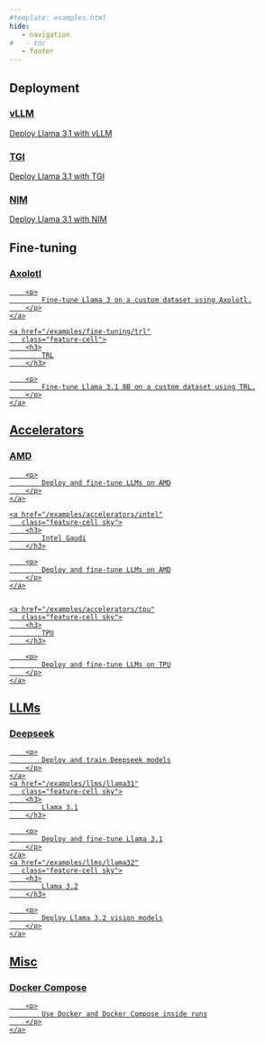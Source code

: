 ```yaml
---
#template: examples.html
hide:
   - navigation
#   - toc
   - footer
---
```


<style>
.md-main .md-main__inner.md-grid {
    flex-direction: row-reverse;
}
</style>

## Deployment
<div class="tx-landing__highlights_grid">
    <a href="/examples/deployment/vllm" 
       class="feature-cell">
       <h3>
           vLLM
       </h3>
       <p>
            Deploy Llama 3.1 with vLLM
        </p>
    </a>
    <a href="/examples/deployment/tgi" 
       class="feature-cell">
       <h3>
           TGI
       </h3>
       <p>
            Deploy Llama 3.1 with TGI
        </p>
    </a>
    <a href="/examples/deployment/nim" 
       class="feature-cell">
       <h3>
           NIM
       </h3>
       <p>
            Deploy Llama 3.1 with NIM
        </p>
    </a>
</div>

## Fine-tuning

<div class="tx-landing__highlights_grid">
    <a href="/examples/fine-tuning/axolotl"
       class="feature-cell">
        <h3>
            Axolotl
        </h3>

        <p>
            Fine-tune Llama 3 on a custom dataset using Axolotl.
        </p>
    </a>

    <a href="/examples/fine-tuning/trl"
       class="feature-cell">
        <h3>
            TRL
        </h3>

        <p>
            Fine-tune Llama 3.1 8B on a custom dataset using TRL.
        </p>
    </a>
</div>

## Accelerators

<div class="tx-landing__highlights_grid">
    <a href="/examples/accelerators/amd"
       class="feature-cell sky">
        <h3>
            AMD
        </h3>

        <p>
            Deploy and fine-tune LLMs on AMD
        </p>
    </a>

    <a href="/examples/accelerators/intel"
       class="feature-cell sky">
        <h3>
            Intel Gaudi
        </h3>

        <p>
            Deploy and fine-tune LLMs on AMD
        </p>
    </a>


    <a href="/examples/accelerators/tpu"
       class="feature-cell sky">
        <h3>
            TPU
        </h3>

        <p>
            Deploy and fine-tune LLMs on TPU
        </p>
    </a>
</div>

## LLMs

<div class="tx-landing__highlights_grid">
    <a href="/examples/llms/deepseek"
       class="feature-cell sky">
        <h3>
            Deepseek
        </h3>

        <p>
            Deploy and train Deepseek models
        </p>
    </a>
    <a href="/examples/llms/llama31"
       class="feature-cell sky">
        <h3>
            Llama 3.1
        </h3>

        <p>
            Deploy and fine-tune Llama 3.1
        </p>
    </a>
    <a href="/examples/llms/llama32"
       class="feature-cell sky">
        <h3>
            Llama 3.2
        </h3>

        <p>
            Deploy Llama 3.2 vision models
        </p>
    </a>
</div>

## Misc

<div class="tx-landing__highlights_grid">
    <a href="/examples/misc/docker-compose"
       class="feature-cell sky">
        <h3>
            Docker Compose
        </h3>

        <p>
            Use Docker and Docker Compose inside runs
        </p>
    </a>
</div>
